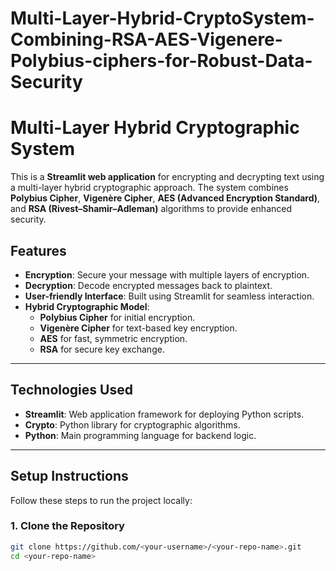 # Multi-Layer-Hybrid-CryptoSystem-Combining-RSA-AES-Vigenere-Polybius-ciphers-for-Robust-Data-Security
# Multi-Layer Hybrid Cryptographic System

This is a **Streamlit web application** for encrypting and decrypting text using a multi-layer hybrid cryptographic approach. The system combines **Polybius Cipher**, **Vigenère Cipher**, **AES (Advanced Encryption Standard)**, and **RSA (Rivest–Shamir–Adleman)** algorithms to provide enhanced security.

## Features

- **Encryption**: Secure your message with multiple layers of encryption.
- **Decryption**: Decode encrypted messages back to plaintext.
- **User-friendly Interface**: Built using Streamlit for seamless interaction.
- **Hybrid Cryptographic Model**:
  - **Polybius Cipher** for initial encryption.
  - **Vigenère Cipher** for text-based key encryption.
  - **AES** for fast, symmetric encryption.
  - **RSA** for secure key exchange.

---

## Technologies Used

- **Streamlit**: Web application framework for deploying Python scripts.
- **Crypto**: Python library for cryptographic algorithms.
- **Python**: Main programming language for backend logic.

---

## Setup Instructions

Follow these steps to run the project locally:

### 1. Clone the Repository
```bash
git clone https://github.com/<your-username>/<your-repo-name>.git
cd <your-repo-name>
